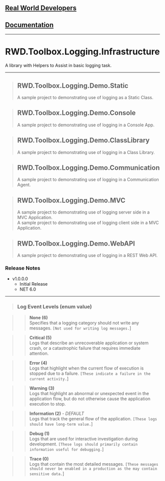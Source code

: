 
[Real World Developers](https://www.realworlddevelopers.com)
-----------------------------

[Documentation](https://realworlddevelopers.github.io/RWD.Toolbox.Logging/)
-----------------------

---------------

# RWD.Toolbox.Logging.Infrastructure
A library with Helpers to Assist in basic logging task.

---

> ## RWD.Toolbox.Logging.Demo.Static  
> A sample project to demonstrating use of logging as a Static Class.  

> ## RWD.Toolbox.Logging.Demo.Console
> A sample project to demonstrating use of logging in a Console App.

> ## RWD.Toolbox.Logging.Demo.ClassLibrary
> A sample project to demonstrating use of logging in a Class Library.

> ## RWD.Toolbox.Logging.Demo.Communication
> A sample project to demonstrating use of logging in a Communication Agent.

> ## RWD.Toolbox.Logging.Demo.MVC
> A sample project to demonstrating use of logging server side in a MVC Application.  
> A sample project to demonstrating use of logging client side in a MVC Application. 

> ## RWD.Toolbox.Logging.Demo.WebAPI
> A sample project to demonstrating use of logging in a REST Web API.
 

### Release Notes
- v1.0.0.0
	- Initial Release
	- NET 6.0

  
___

>### Log Event Levels (enum value)

>>**None (6)**  
Specifies that a logging category should not write any messages. `[Not used for writing log messages.`]

>>**Critical (5)**  
Logs that describe an unrecoverable application or system crash, or a catastrophic failure that requires immediate attention.

>>**Error (4)**  
Logs that highlight when the current flow of execution is stopped due to a failure. `[These indicate a failure in the current activity.`]

>>**Warning (3)**  
Logs that highlight an abnormal or unexpected event in the application flow, but do not otherwise cause the application execution to stop.

>>**Information (2)**	- *DEFAULT*  
Logs that track the general flow of the application. `[These logs should have long-term value.`]

>>**Debug (1)**  
Logs that are used for interactive investigation during development. `[These logs should primarily contain information useful for debugging.`]

>>**Trace (0)**  
Logs that contain the most detailed messages. `[These messages should never be enabled in a production as the may contain sensitive data.`] 
  

